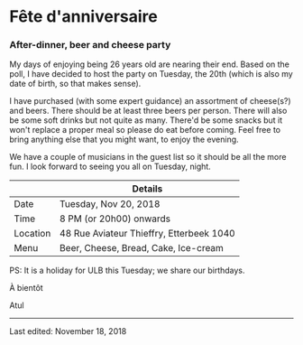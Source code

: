 # Fête d'anniversaire
### After-dinner, beer and cheese party

My days of enjoying being 26 years old are nearing their end. Based on the poll, I have decided to host the party on Tuesday, the 20th (which is also my date of birth, so that makes sense).

I have purchased (with some expert guidance) an assortment of cheese(s?) and beers.  There should be at least three beers per person. There will also be some soft drinks but not quite as many. There'd be some snacks but it won't replace a proper meal so please do eat before coming. Feel free to bring anything else that you might want, to enjoy the evening. 

We have a couple of musicians in the guest list so it should be all the more fun. I look forward to seeing you all on Tuesday, night.



|          | Details                                  |
| -------- | ---------------------------------------- |
| Date     | Tuesday, Nov 20, 2018                    |
| Time     | 8 PM (or 20h00) onwards                  |
| Location | 48 Rue Aviateur Thieffry, Etterbeek 1040 |
| Menu     | Beer, Cheese, Bread, Cake, Ice-cream     |



PS: It is a holiday for ULB this Tuesday; we share our birthdays.





À bientôt

Atul















---
Last edited: November 18, 2018